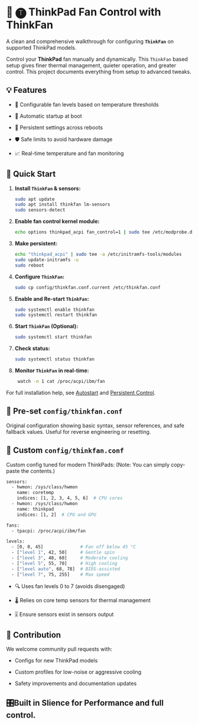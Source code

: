 # 🔴 🅣 ThinkPad Fan Control with ThinkFan

A clean and comprehensive walkthrough for configuring **`ThinkFan`** on supported ThinkPad models.

Control your **ThinkPad** fan manually and dynamically. This `ThinkFan` based setup gives finer thermal management, quieter operation, and greater control. This project documents everything from setup to advanced tweaks.


## 💡 Features

- 🧊 Configurable fan levels based on temperature thresholds

- 🔁 Automatic startup at boot

- 💾 Persistent settings across reboots

- 🛡️ Safe limits to avoid hardware damage

- 📈 Real-time temperature and fan monitoring


## 🚀 Quick Start

1. **Install `ThinkFan` & sensors:**

    ```bash
    sudo apt update
    sudo apt install thinkfan lm-sensors
    sudo sensors-detect
    ```

2. **Enable fan control kernel module:**

    ```bash
    echo options thinkpad_acpi fan_control=1 | sudo tee /etc/modprobe.d/thinkfan.conf
    ```

3. **Make persistent:**

    ```bash
    echo "thinkpad_acpi" | sudo tee -a /etc/initramfs-tools/modules
    sudo update-initramfs -u
    sudo reboot
    ```

4. **Configure `ThinkFan`:**

    ```bash
    sudo cp config/thinkfan.conf.current /etc/thinkfan.conf
    ```

5. **Enable and Re-start `ThinkFan`:**

    ```bash
    sudo systemctl enable thinkfan
    sudo systemctl restart thinkfan
    ```

6. **Start `ThinkFan` (Optional):**

    ```bash
    sudo systemctl start thinkfan
    ```

8. **Check status:**

    ```bash
    sudo systemctl status thinkfan
    ```
9. **Monitor `ThinkFan` in real-time:**

   ```bash
    watch -n 1 cat /proc/acpi/ibm/fan
    ```


For full installation help, see [Autostart](Docs/autostart.md) and [Persistent Control](Docs/persistent-control.md).

## 🔧 Pre-set `config/thinkfan.conf`

Original configuration showing basic syntax, sensor references, and safe fallback values. Useful for reverse engineering or resetting.

## 🔧 Custom `config/thinkfan.conf`

Custom config tuned for modern ThinkPads:
(Note: You can simply copy-paste the contents.)

```bash
sensors:
  - hwmon: /sys/class/hwmon
    name: coretemp
    indices: [1, 2, 3, 4, 5, 6]  # CPU cores
  - hwmon: /sys/class/hwmon
    name: thinkpad
    indices: [1, 2]  # CPU and GPU

fans:
  - tpacpi: /proc/acpi/ibm/fan

levels:
  - [0, 0, 45]              # Fan off below 45 °C
  - ["level 1", 42, 50]     # Gentle spin
  - ["level 3", 48, 60]     # Moderate cooling
  - ["level 5", 55, 70]     # High cooling
  - ["level auto", 68, 78]  # BIOS-assisted
  - ["level 7", 75, 255]    # Max speed
```

- 🔍 Uses fan levels 0 to 7 (avoids disengaged)

- 🌡️ Relies on core temp sensors for thermal management

- 🎚️ Ensure sensors exist in sensors output

## 🤝 Contribution

We welcome community pull requests with:

- Configs for new ThinkPad models

- Custom profiles for low-noise or aggressive cooling

- Safety improvements and documentation updates

## 🎛**Built in Slience for Performance and full control.**
